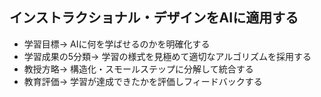 ##  インストラクショナル・デザインをAIに適用する

* 学習目標→ AIに何を学ばせるのかを明確化する
* 学習成果の5分類→ 学習の様式を見極めて適切なアルゴリズムを採用する
* 教授方略→ 構造化・スモールステップに分解して統合する
* 教育評価→ 学習が達成できたかを評価しフィードバックする
